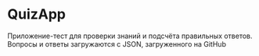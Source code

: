 # QuizApp
Приложение-тест для проверки знаний и подсчёта правильных ответов.
Вопросы и ответы загружаются с JSON, загруженного на GitHub
